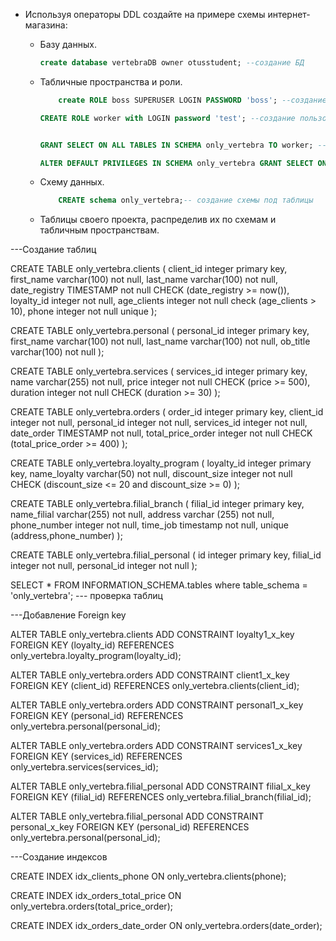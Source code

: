 * Используя операторы DDL создайте на примере схемы интернет-магазина:

  * Базу данных.

    ```sql
	create database vertebraDB owner otusstudent; --создание БД
    ```

  * Табличные пространства и роли.

    ```sql
    	create ROLE boss SUPERUSER LOGIN PASSWORD 'boss'; --создание гл.пользователя сети массажных салонов
    ```
    ```sql
	CREATE ROLE worker with LOGIN password 'test'; --создание пользователя работника
    ```
    ```sql

    GRANT SELECT ON ALL TABLES IN SCHEMA only_vertebra TO worker; --предоставление на чтение данных для пользователя worker

    ALTER DEFAULT PRIVILEGES IN SCHEMA only_vertebra GRANT SELECT ON TABLES TO worker; --предоставление прив. на чтение всех новых создающихся таблиц
    ```
  * Схему данных.

    ```sql
    	CREATE schema only_vertebra;-- создание схемы под таблицы 
    ```
  * Таблицы своего проекта, распределив их по схемам и табличным пространствам.

---Создание таблиц
 
CREATE TABLE only_vertebra.clients (
    client_id integer primary key,
	first_name varchar(100) not null,
	last_name varchar(100) not null,
	date_registry TIMESTAMP not null CHECK (date_registry >= now()),
	loyalty_id integer not null,
	age_clients integer not null check (age_clients > 10),
	phone integer not null unique
);

CREATE TABLE only_vertebra.personal (
	personal_id integer primary key,
	first_name varchar(100) not null,
	last_name varchar(100) not null,
	ob_title varchar(100) not null
);

CREATE TABLE only_vertebra.services (
    services_id integer primary key,
	name varchar(255) not null,
	price integer not null CHECK (price >= 500), 
	duration integer not null CHECK (duration >= 30) 
);

CREATE TABLE only_vertebra.orders (
	order_id integer primary key,
	client_id integer not null,
	personal_id integer not null,
	services_id integer not null,
	date_order TIMESTAMP not null,
	total_price_order integer not null CHECK (total_price_order >= 400)
);

CREATE TABLE only_vertebra.loyalty_program (
    loyalty_id integer primary key,
	name_loyalty varchar(50) not null,
	discount_size integer not null CHECK (discount_size <= 20 and discount_size >= 0)
);

CREATE TABLE only_vertebra.filial_branch (
    filial_id integer primary key,
	name_filial varchar(255) not null,
	address varchar (255) not null,
	phone_number integer not null,
	time_job timestamp not null,
	unique (address,phone_number)
);

CREATE TABLE only_vertebra.filial_personal (
    id integer primary key,
	filial_id integer not null,
	personal_id integer not null
);



SELECT * FROM INFORMATION_SCHEMA.tables where table_schema = 'only_vertebra'; --- проверка таблиц

---Добавление Foreign key

ALTER TABLE only_vertebra.clients
ADD CONSTRAINT loyalty1_x_key FOREIGN KEY (loyalty_id) REFERENCES only_vertebra.loyalty_program(loyalty_id);



ALTER TABLE only_vertebra.orders
ADD CONSTRAINT client1_x_key FOREIGN KEY (client_id) REFERENCES only_vertebra.clients(client_id);

ALTER TABLE only_vertebra.orders
ADD CONSTRAINT personal1_x_key FOREIGN KEY (personal_id) REFERENCES only_vertebra.personal(personal_id);

ALTER TABLE only_vertebra.orders
ADD CONSTRAINT services1_x_key FOREIGN KEY (services_id) REFERENCES only_vertebra.services(services_id);



ALTER TABLE only_vertebra.filial_personal
ADD CONSTRAINT filial_x_key FOREIGN KEY (filial_id) REFERENCES only_vertebra.filial_branch(filial_id);

ALTER TABLE only_vertebra.filial_personal
ADD CONSTRAINT personal_x_key FOREIGN KEY (personal_id) REFERENCES only_vertebra.personal(personal_id);

---Создание индексов

CREATE INDEX idx_clients_phone ON only_vertebra.clients(phone);

CREATE INDEX idx_orders_total_price ON only_vertebra.orders(total_price_order);

CREATE INDEX idx_orders_date_order ON only_vertebra.orders(date_order);
